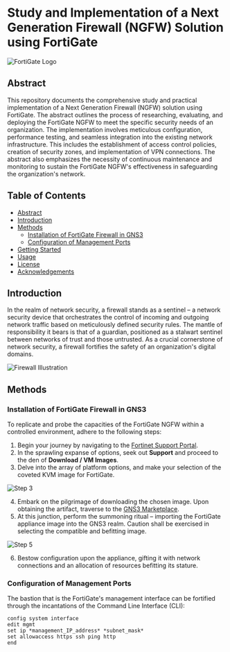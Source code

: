 # Study and Implementation of a Next Generation Firewall (NGFW) Solution using FortiGate

![FortiGate Logo](fortigate_logo.png)

## Abstract

This repository documents the comprehensive study and practical implementation of a Next Generation Firewall (NGFW) solution using FortiGate. The abstract outlines the process of researching, evaluating, and deploying the FortiGate NGFW to meet the specific security needs of an organization. The implementation involves meticulous configuration, performance testing, and seamless integration into the existing network infrastructure. This includes the establishment of access control policies, creation of security zones, and implementation of VPN connections. The abstract also emphasizes the necessity of continuous maintenance and monitoring to sustain the FortiGate NGFW's effectiveness in safeguarding the organization's network.

## Table of Contents

- [Abstract](#abstract)
- [Introduction](#introduction)
- [Methods](#methods)
  - [Installation of FortiGate Firewall in GNS3](#installation-of-fortigate-firewall-in-gns3)
  - [Configuration of Management Ports](#configuration-of-management-ports)
- [Getting Started](#getting-started)
- [Usage](#usage)
- [License](#license)
- [Acknowledgements](#acknowledgements)

## Introduction

In the realm of network security, a firewall stands as a sentinel – a network security device that orchestrates the control of incoming and outgoing network traffic based on meticulously defined security rules. The mantle of responsibility it bears is that of a guardian, positioned as a stalwart sentinel between networks of trust and those untrusted. As a crucial cornerstone of network security, a firewall fortifies the safety of an organization's digital domains.

![Firewall Illustration](firewall_illustration.png)

## Methods

### Installation of FortiGate Firewall in GNS3

To replicate and probe the capacities of the FortiGate NGFW within a controlled environment, adhere to the following steps:

1. Begin your journey by navigating to the [Fortinet Support Portal](https://support.fortinet.com/asset/#/).
2. In the sprawling expanse of options, seek out **Support** and proceed to the den of **Download / VM Images**.
3. Delve into the array of platform options, and make your selection of the coveted KVM image for FortiGate. 

![Step 3](step_3_image_link.png)

4. Embark on the pilgrimage of downloading the chosen image. Upon obtaining the artifact, traverse to the [GNS3 Marketplace](https://www.gns3.com/marketplace).
5. At this junction, perform the summoning ritual – importing the FortiGate appliance image into the GNS3 realm. Caution shall be exercised in selecting the compatible and befitting image. 

![Step 5](step_5_image_link.png)

6. Bestow configuration upon the appliance, gifting it with network connections and an allocation of resources befitting its stature.

### Configuration of Management Ports

The bastion that is the FortiGate's management interface can be fortified through the incantations of the Command Line Interface (CLI):

```shell
config system interface
edit mgmt
set ip *management_IP_address* *subnet_mask*
set allowaccess https ssh ping http
end
